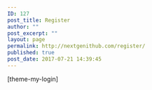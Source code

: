 ```yaml
---
ID: 127
post_title: Register
author: ""
post_excerpt: ""
layout: page
permalink: http://nextgenithub.com/register/
published: true
post_date: 2017-07-21 14:39:45
---
```

[theme-my-login]